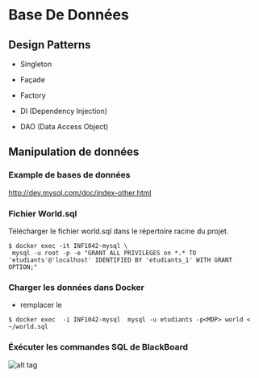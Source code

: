 # Base De Données

## Design Patterns

- Singleton
- Façade
- Factory

- DI (Dependency Injection)
- DAO (Data Access Object)

## Manipulation de données

### Example de bases de données
http://dev.mysql.com/doc/index-other.html

### Fichier World.sql
Télécharger le fichier world.sql dans le répertoire racine du projet.

```
$ docker exec -it INF1042-mysql \
 mysql -u root -p -e "GRANT ALL PRIVILEGES on *.* TO 'etudiants'@'localhost' IDENTIFIED BY 'etudiants_1' WITH GRANT OPTION;"
```

### Charger les données dans Docker 

- remplacer le <PWD>
```
$ docker exec  -i INF1042-mysql  mysql -u etudiants -p<MDP> world < ~/world.sql
```

### Éxécuter les commandes SQL de BlackBoard

![alt tag](https://github.com/CollegeBoreal/INF1069-16H/blob/master/6.SELECT/world.png)
